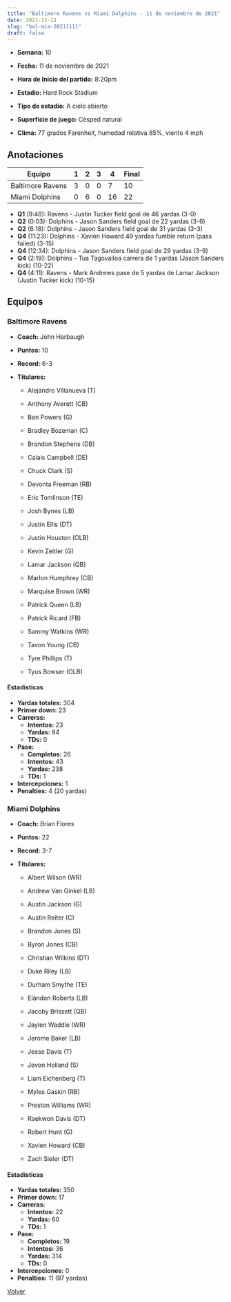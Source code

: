 ```yaml
---
title: "Baltimore Ravens vs Miami Dolphins - 11 de noviembre de 2021"
date: 2021-11-11
slug: "bal-mia-20211111"
draft: false
---
```


* **Semana:** 10
* **Fecha:** 11 de noviembre de 2021

* **Hora de Inicio del partido:** 8:20pm
* **Estadio:** Hard Rock Stadium
* **Tipo de estadio:** A cielo abierto
* **Superficie de juego:** Césped natural
* **Clima:** 77 grados Farenheit, humedad relativa 85%, viento 4 mph





## Anotaciones
| Equipo | 1 | 2 | 3 | 4 | Final |
|--------|---|---|---|---|-------|
| Baltimore Ravens  | 3 | 0 | 0 | 7  | 10 |
| Miami Dolphins  | 0 | 6 | 0 | 16  | 22 |
* **Q1** (9:48): Ravens - Justin Tucker field goal de 46 yardas (3-0)
* **Q2** (0:03): Dolphins - Jason Sanders field goal de 22 yardas (3-6)
* **Q2** (6:18): Dolphins - Jason Sanders field goal de 31 yardas (3-3)
* **Q4** (11:23): Dolphins - Xavien Howard 49 yardas fumble return (pass failed) (3-15)
* **Q4** (12:34): Dolphins - Jason Sanders field goal de 29 yardas (3-9)
* **Q4** (2:19): Dolphins - Tua Tagovailoa carrera de 1 yardas (Jason Sanders kick) (10-22)
* **Q4** (4:11): Ravens - Mark Andrews pase de 5 yardas de Lamar Jackson (Justin Tucker kick) (10-15)


## Equipos


### Baltimore Ravens
* **Coach:** John Harbaugh
* **Puntos:** 10
* **Record:** 6-3
* **Titulares:** 

  * Alejandro Villanueva (T) 

  * Anthony Averett (CB) 

  * Ben Powers (G) 

  * Bradley Bozeman (C) 

  * Brandon Stephens (DB) 

  * Calais Campbell (DE) 

  * Chuck Clark (S) 

  * Devonta Freeman (RB) 

  * Eric Tomlinson (TE) 

  * Josh Bynes (LB) 

  * Justin Ellis (DT) 

  * Justin Houston (OLB) 

  * Kevin Zeitler (G) 

  * Lamar Jackson (QB) 

  * Marlon Humphrey (CB) 

  * Marquise Brown (WR) 

  * Patrick Queen (LB) 

  * Patrick Ricard (FB) 

  * Sammy Watkins (WR) 

  * Tavon Young (CB) 

  * Tyre Phillips (T) 

  * Tyus Bowser (OLB) 

#### Estadísticas
* **Yardas totales:** 304
* **Primer down:** 23
* **Carreras:**
  * **Intentos:** 23
  * **Yardas:** 94
  * **TDs:** 0
* **Pase:**
  * **Completos:** 26
  * **Intentos:** 43
  * **Yardas:** 238
  * **TDs:** 1
* **Intercepciones:** 1
* **Penalties:** 4 (20 yardas)

### Miami Dolphins
* **Coach:** Brian Flores
* **Puntos:** 22
* **Record:** 3-7
* **Titulares:** 

  * Albert Wilson (WR) 

  * Andrew Van Ginkel (LB) 

  * Austin Jackson (G) 

  * Austin Reiter (C) 

  * Brandon Jones (S) 

  * Byron Jones (CB) 

  * Christian Wilkins (DT) 

  * Duke Riley (LB) 

  * Durham Smythe (TE) 

  * Elandon Roberts (LB) 

  * Jacoby Brissett (QB) 

  * Jaylen Waddle (WR) 

  * Jerome Baker (LB) 

  * Jesse Davis (T) 

  * Jevon Holland (S) 

  * Liam Eichenberg (T) 

  * Myles Gaskin (RB) 

  * Preston Williams (WR) 

  * Raekwon Davis (DT) 

  * Robert Hunt (G) 

  * Xavien Howard (CB) 

  * Zach Sieler (DT) 

#### Estadísticas
* **Yardas totales:** 350
* **Primer down:** 17
* **Carreras:**
  * **Intentos:** 22
  * **Yardas:** 60
  * **TDs:** 1
* **Pase:**
  * **Completos:** 19
  * **Intentos:** 36
  * **Yardas:** 314
  * **TDs:** 0
* **Intercepciones:** 0
* **Penalties:** 11 (97 yardas)


[Volver](/historia/2021)
